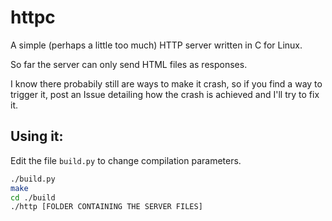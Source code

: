 # httpc
A simple (perhaps a little too much) HTTP server written in C for Linux.

So far the server can only send HTML files as responses.

I know there probabily still are ways to make it crash, so if you find a way to trigger it, post an Issue detailing how the crash is achieved and I'll try to fix it.

## Using it:
Edit the file `build.py` to change compilation parameters.
```sh
./build.py
make
cd ./build
./http [FOLDER CONTAINING THE SERVER FILES]
```
